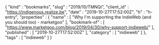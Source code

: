 {
  "kind" : "bookmarks",
  "slug" : "2019/10/TMNQi",
  "client_id" : "https://indigenous.realize.be",
  "date" : "2019-10-27T17:52:00Z",
  "h" : "h-entry",
  "properties" : {
    "name" : [ "Why I'm supporting the IndieWeb (and you should too) - marketgoo" ],
    "bookmark-of" : [ "https://www.marketgoo.com/blog/2019/04/30/why-support-indieweb/" ],
    "published" : [ "2019-10-27T17:52:00Z" ],
    "category" : [ "indieweb" ]
  },
  "tags" : [ "indieweb" ]
}
